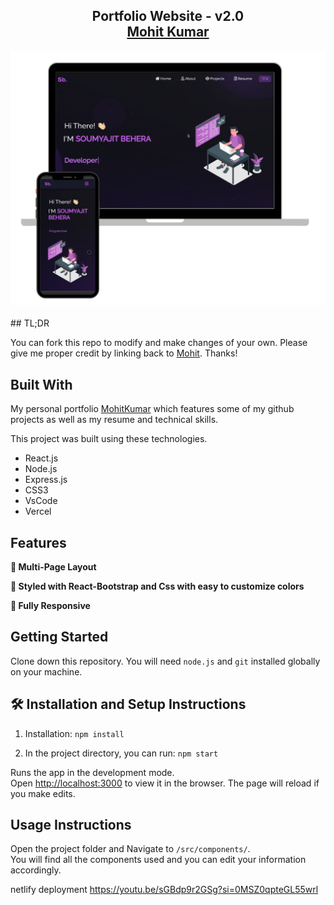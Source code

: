 <h2 align="center">
  Portfolio Website - v2.0<br/>
  <a href="" target="_blank">Mohit Kumar</a>
</h2>
<div align="center">
  <img alt="Demo" src="./Images/readme-img1.png" />
</div>

<br/>
## TL;DR

You can fork this repo to modify and make changes of your own. Please give me proper credit by linking back to [Mohit](https://github.com/MohitLucifer/Protfolio2.0). Thanks!

## Built With

My personal portfolio <a href="https://soumyajit.vercel.app/" target="_blank">MohitKumar</a> which features some of my github projects as well as my resume and technical skills.<br/>

This project was built using these technologies.

- React.js
- Node.js
- Express.js
- CSS3
- VsCode
- Vercel

## Features

**📖 Multi-Page Layout**

**🎨 Styled with React-Bootstrap and Css with easy to customize colors**

**📱 Fully Responsive**

## Getting Started

Clone down this repository. You will need `node.js` and `git` installed globally on your machine.

## 🛠 Installation and Setup Instructions

1. Installation: `npm install`

2. In the project directory, you can run: `npm start`

Runs the app in the development mode.\
Open [http://localhost:3000](http://localhost:3000) to view it in the browser.
The page will reload if you make edits.

## Usage Instructions

Open the project folder and Navigate to `/src/components/`. <br/>
You will find all the components used and you can edit your information accordingly.



 netlify deployment
https://youtu.be/sGBdp9r2GSg?si=0MSZ0qpteGL55wrl  
